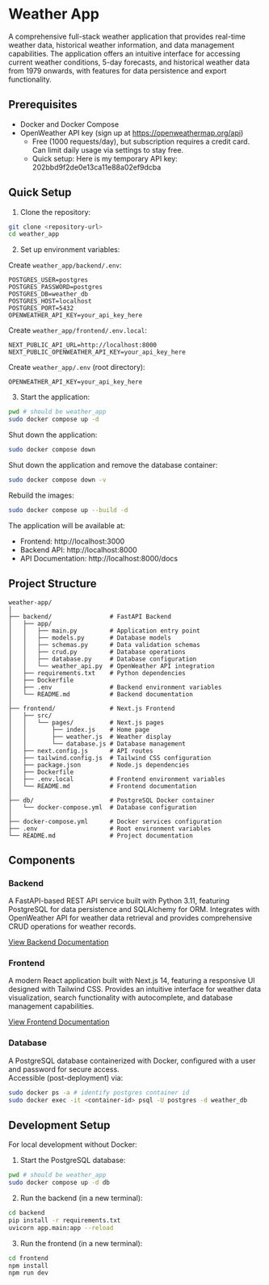# Weather App

A comprehensive full-stack weather application that provides real-time weather data, historical weather information, and data management capabilities. The application offers an intuitive interface for accessing current weather conditions, 5-day forecasts, and historical weather data from 1979 onwards, with features for data persistence and export functionality.

## Prerequisites

- Docker and Docker Compose
- OpenWeather API key (sign up at https://openweathermap.org/api)
   - Free (1000 requests/day), but subscription requires a credit card. Can limit daily usage via settings to stay free.
   - Quick setup: Here is my temporary API key: 202bbd9f2de0e13ca11e88a02ef9dcba

## Quick Setup

1. Clone the repository:
```bash
git clone <repository-url>
cd weather_app
```

2. Set up environment variables:

Create `weather_app/backend/.env`:
```
POSTGRES_USER=postgres
POSTGRES_PASSWORD=postgres
POSTGRES_DB=weather_db
POSTGRES_HOST=localhost
POSTGRES_PORT=5432
OPENWEATHER_API_KEY=your_api_key_here
```

Create `weather_app/frontend/.env.local`:
```
NEXT_PUBLIC_API_URL=http://localhost:8000
NEXT_PUBLIC_OPENWEATHER_API_KEY=your_api_key_here
```

Create `weather_app/.env` (root directory):
```
OPENWEATHER_API_KEY=your_api_key_here
```

3. Start the application:
```bash
pwd # should be weather_app
sudo docker compose up -d
```

Shut down the application:
```bash
sudo docker compose down
```

Shut down the application and remove the database container:
```bash
sudo docker compose down -v
```

Rebuild the images:
```bash
sudo docker compose up --build -d
```

The application will be available at:
- Frontend: http://localhost:3000
- Backend API: http://localhost:8000
- API Documentation: http://localhost:8000/docs

## Project Structure
```
weather-app/
│
├── backend/                # FastAPI Backend
│   ├── app/
│   │   ├── main.py         # Application entry point
│   │   ├── models.py       # Database models
│   │   ├── schemas.py      # Data validation schemas
│   │   ├── crud.py         # Database operations
│   │   ├── database.py     # Database configuration
│   │   └── weather_api.py  # OpenWeather API integration
│   ├── requirements.txt    # Python dependencies
│   ├── Dockerfile
│   ├── .env                # Backend environment variables
│   └── README.md           # Backend documentation
│
├── frontend/               # Next.js Frontend
│   ├── src/
│   │   └── pages/          # Next.js pages
│   │       ├── index.js    # Home page
│   │       ├── weather.js  # Weather display
│   │       └── database.js # Database management
│   ├── next.config.js      # API routes
│   ├── tailwind.config.js  # Tailwind CSS configuration
│   ├── package.json        # Node.js dependencies
│   ├── Dockerfile
│   ├── .env.local          # Frontend environment variables
│   └── README.md           # Frontend documentation
│
├── db/                     # PostgreSQL Docker container
│   └── docker-compose.yml  # Database configuration
│
├── docker-compose.yml      # Docker services configuration
├── .env                    # Root environment variables
└── README.md               # Project documentation
```

## Components

### Backend
A FastAPI-based REST API service built with Python 3.11, featuring PostgreSQL for data persistence and SQLAlchemy for ORM. Integrates with OpenWeather API for weather data retrieval and provides comprehensive CRUD operations for weather records.

[View Backend Documentation](backend/README.md)

### Frontend
A modern React application built with Next.js 14, featuring a responsive UI designed with Tailwind CSS. Provides an intuitive interface for weather data visualization, search functionality with autocomplete, and database management capabilities.

[View Frontend Documentation](frontend/README.md)

### Database

A PostgreSQL database containerized with Docker, configured with a user and password for secure access.<BR>
Accessible (post-deployment) via:
```bash
sudo docker ps -a # identify postgres container id
sudo docker exec -it <container-id> psql -U postgres -d weather_db
```

## Development Setup

For local development without Docker:

1. Start the PostgreSQL database:
```bash
pwd # should be weather_app
sudo docker compose up -d db
```

2. Run the backend (in a new terminal):
```bash
cd backend
pip install -r requirements.txt
uvicorn app.main:app --reload
```

3. Run the frontend (in a new terminal):
```bash
cd frontend
npm install
npm run dev
```

